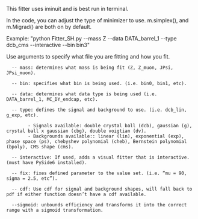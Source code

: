 This fitter uses iminuit and is best run in terminal.

In the code, you can adjust the type of minimizer to use. m.simplex(), and m.Migrad() are both on by default.

Example: "python Fitter_SH.py --mass Z --data DATA_barrel_1 --type dcb_cms --interactive --bin bin3"

Use arguments to specify what file you are fitting and how you fit.

      -- mass: determines what mass is being fit (Z, Z_muon, JPsi, JPsi_muon).
      
      -- bin: specifies what bin is being used. (i.e. bin0, bin1, etc).
      
      -- data: determines what data type is being used (i.e. DATA_barrel_1, MC_DY_endcap, etc).
      
      -- type: defines the signal and background to use. (i.e. dcb_lin, g_exp, etc).
      
            - Signals available: double crystal ball (dcb), gaussian (g), crystal ball x gaussian (cbg), double voigtian (dv).
            - Backgrounds available:: linear (lin), exponential (exp), phase space (ps), chebyshev polynomial (cheb), Bernstein polynomial (bpoly), CMS shape (cms).
            
      -- interactive: If used, adds a visual fitter that is interactive. (must have PySide6 installed).
      
      -- fix: fixes defined parameter to the value set. (i.e. “mu = 90, sigma = 2.5, etc”).
      
      -- cdf: Use cdf for signal and background shapes, will fall back to pdf if either function doesn’t have a cdf available.

      --sigmoid: unbounds efficiency and transforms it into the correct range with a sigmoid transformation.
